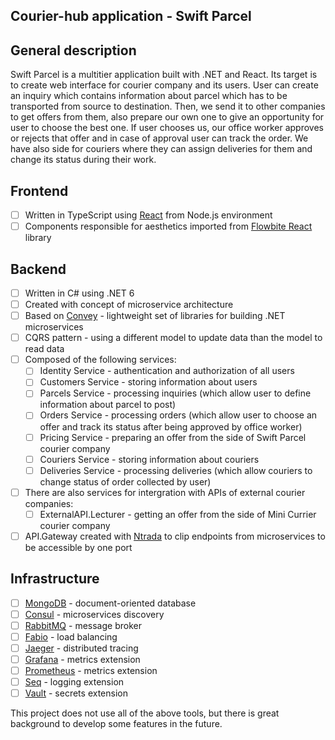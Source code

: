 ## Courier-hub application - Swift Parcel

## General description
Swift Parcel is a multitier application built with .NET and React. Its target is to create web interface for courier company and its users. User can create an inquiry which contains information about parcel which has to be transported from source to destination. Then, we send it to other companies to get offers from them, also prepare our own one to give an opportunity for user to choose the best one. If user chooses us, our office worker approves or rejects that offer and in case of approval user can track the order. We have also side for couriers where they can assign deliveries for them and change its status during their work.

## Frontend
- [ ] Written in TypeScript using [React](https://react.dev/) from Node.js environment
- [ ] Components responsible for aesthetics imported from [Flowbite React](https://www.flowbite-react.com) library

## Backend
- [ ] Written in C# using .NET 6
- [ ] Created with concept of microservice architecture
- [ ] Based on [Convey](https://github.com/snatch-dev/Convey) - lightweight set of libraries for building .NET microservices
- [ ] CQRS pattern - using a different model to update data than the model to read data
- [ ] Composed of the following services:
    - [ ] Identity Service - authentication and authorization of all users
    - [ ] Customers Service - storing information about users
    - [ ] Parcels Service - processing inquiries (which allow user to define information about parcel to post)
    - [ ] Orders Service - processing orders (which allow user to choose an offer and track its status after being approved by office worker)
    - [ ] Pricing Service - preparing an offer from the side of Swift Parcel courier company
    - [ ] Couriers Service - storing information about couriers
    - [ ] Deliveries Service - processing deliveries (which allow couriers to change status of order collected by user)
- [ ] There are also services for intergration with APIs of external courier companies:
    - [ ] ExternalAPI.Lecturer - getting an offer from the side of Mini Currier courier company
- [ ] API.Gateway created with [Ntrada](https://github.com/snatch-dev/Ntrada) to clip endpoints from microservices to be accessible by one port

## Infrastructure
- [ ] [MongoDB](https://www.mongodb.com/products/platform/cloud) - document-oriented database
- [ ] [Consul](https://www.consul.io) - microservices discovery
- [ ] [RabbitMQ](https://www.rabbitmq.com) - message broker
- [ ] [Fabio](https://github.com/fabiolb/fabio) - load balancing
- [ ] [Jaeger](https://www.jaegertracing.io) - distributed tracing
- [ ] [Grafana](https://grafana.com) - metrics extension
- [ ] [Prometheus](https://prometheus.io) - metrics extension
- [ ] [Seq](https://datalust.co/seq) - logging extension
- [ ] [Vault](https://www.vaultproject.io) - secrets extension

This project does not use all of the above tools, but there is great background to develop some features in the future.